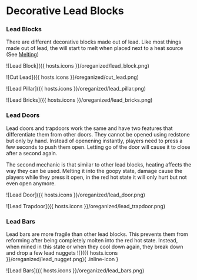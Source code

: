 # Decorative Lead Blocks

### Lead Blocks

There are different decorative blocks made out of lead. Like most things made out of lead, the will start to melt when placed next to a heat source (See [Melting](melting.md))

<div class="grid hotbar" style="max-width: 500px;" markdown>

![Lead Block]({{ hosts.icons }}/oreganized/lead_block.png)

![Cut Lead]({{ hosts.icons }}/oreganized/cut_lead.png)

![Lead Pillar]({{ hosts.icons }}/oreganized/lead_pillar.png)

![Lead Bricks]({{ hosts.icons }}/oreganized/lead_bricks.png)

</div>

### Lead Doors

<div class="grid aside" markdown>

<div markdown>
Lead doors and trapdoors work the same and have two features that differentiate them from other doors.
They cannot be opened using redstone but only by hand.
Instead of openening instantly, players need to press a few seconds to push them open.
Letting go of the door will cause it to close after a second again.

The second mechanic is that similar to other lead blocks, heating affects the way they can be used.
Melting it into the goopy state, damage cause the players while they press it open,
in the red hot state it will only hurt but not even open anymore.

</div>

<div class="grid" markdown>

![Lead Door]({{ hosts.icons }}/oreganized/lead_door.png)

![Lead Trapdoor]({{ hosts.icons }}/oreganized/lead_trapdoor.png)

</div>

</div>

### Lead Bars

<div class="grid aside" markdown>

Lead bars are more fragile than other lead blocks. This prevents them from reforming after being completely molten into the red hot state.
Instead, when mined in this state or when they cool down again, they break down and drop a few lead nuggets ![]({{ hosts.icons }}/oreganized/lead_nugget.png){ .inline-icon }

![Lead Bars]({{ hosts.icons }}/oreganized/lead_bars.png)

</div>
